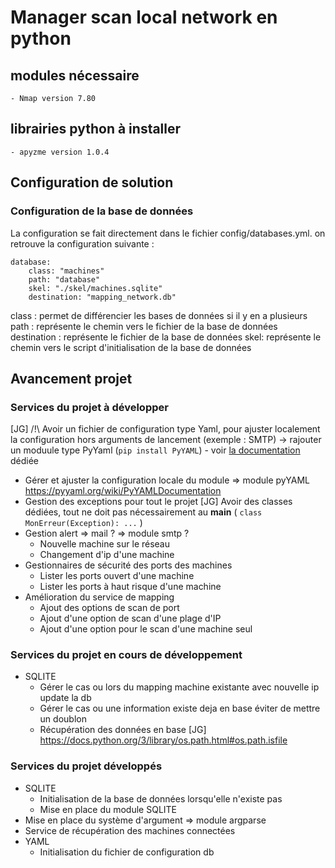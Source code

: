 # Manager scan local network en python

## modules nécessaire

	- Nmap version 7.80

## librairies python à installer

	- apyzme version 1.0.4
## Configuration de solution

### Configuration de la base de données

La configuration se fait directement dans le fichier config/databases.yml.
on retrouve la configuration suivante :
	
	database: 
  		class: "machines"
  		path: "database" 
  		skel: "./skel/machines.sqlite" 
  		destination: "mapping_network.db"

class : permet de différencier les bases de données si il y en a plusieurs  		
path : représente le chemin vers le fichier de la base de données
destination : représente le fichier de la base de données
skel: représente le chemin vers le script d'initialisation de la base de données

## Avancement projet

### Services du projet à développer

[JG] 
	/!\ Avoir un fichier de configuration type Yaml, pour ajuster localement la configuration hors arguments de lancement (exemple : SMTP) 
	-> rajouter un moduule type PyYaml (`pip install PyYAML`) - voir [la documentation](https://pyyaml.org/wiki/PyYAMLDocumentation) dédiée 


* Gérer et ajuster la configuration locale du module => module pyYAML https://pyyaml.org/wiki/PyYAMLDocumentation 
* Gestion des exceptions pour tout le projet 
	[JG] Avoir des classes dédiées, tout ne doit pas nécessairement au __main__ ( `class MonErreur(Exception): ...` ) 
* Gestion alert => mail ? => module smtp ?
	* Nouvelle machine sur le réseau
	* Changement d'ip d'une machine
* Gestionnaires de sécurité des ports des machines
	* Lister les ports ouvert d'une machine
	* Lister les ports à haut risque d'une machine
* Amélioration du service de mapping
	* Ajout des options de scan de port
	* Ajout d'une option de scan d'une plage d'IP
	* Ajout d'une option pour le scan d'une machine seul

### Services du projet en cours de développement

* SQLITE
	* Gérer le cas ou lors du mapping machine existante avec nouvelle ip update la db
	* Gérer le cas ou une information existe deja en base éviter de mettre un doublon
	* Récupération des données en base
	[JG] https://docs.python.org/3/library/os.path.html#os.path.isfile

### Services du projet développés
* SQLITE
	* Initialisation de la base de données lorsqu'elle n'existe pas
	* Mise en place du module SQLITE
* Mise en place du système d'argument => module argparse
* Service de récupération des machines connectées
* YAML
	* Initialisation du fichier de configuration db